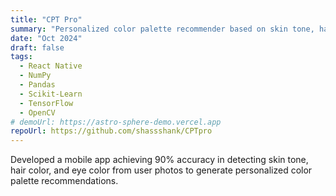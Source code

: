 ```yaml
---
title: "CPT Pro"
summary: "Personalized color palette recommender based on skin tone, hair color and eye color"
date: "Oct 2024"
draft: false
tags:
  - React Native
  - NumPy
  - Pandas
  - Scikit-Learn
  - TensorFlow
  - OpenCV
# demoUrl: https://astro-sphere-demo.vercel.app
repoUrl: https://github.com/shassshank/CPTpro
---
```


Developed a mobile app achieving 90% accuracy in detecting skin tone, hair color, and eye color from user photos to generate personalized color palette recommendations.
